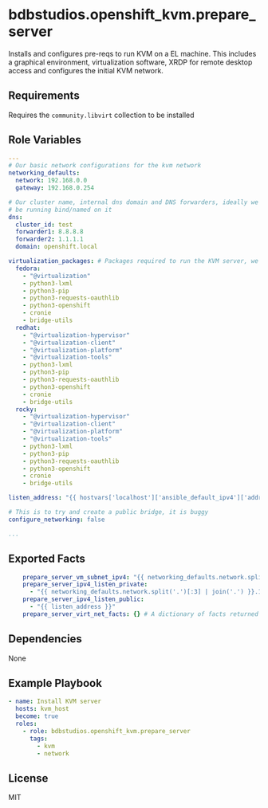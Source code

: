 bdbstudios.openshift_kvm.prepare_server
=========

Installs and configures pre-reqs to run KVM on a EL machine. This includes a graphical environment,
virtualization software, XRDP for remote desktop access and configures the initial KVM network.

Requirements
------------

Requires the `community.libvirt` collection to be installed

Role Variables
--------------

```yaml
---
# Our basic network configurations for the kvm network
networking_defaults:
  network: 192.168.0.0
  gateway: 192.168.0.254

# Our cluster name, internal dns domain and DNS forwarders, ideally we should use the host/kvm helper as forwarder one as we'll
# be running bind/named on it
dns:
  cluster_id: test
  forwarder1: 8.8.8.8
  forwarder2: 1.1.1.1
  domain: openshift.local

virtualization_packages: # Packages required to run the KVM server, we have Rocky and Debian declared here as they have been used for testing
  fedora:
    - "@virtualization"
    - python3-lxml
    - python3-pip
    - python3-requests-oauthlib
    - python3-openshift
    - cronie
    - bridge-utils
  redhat:
    - "@virtualization-hypervisor"
    - "@virtualization-client"
    - "@virtualization-platform"
    - "@virtualization-tools"
    - python3-lxml
    - python3-pip
    - python3-requests-oauthlib
    - python3-openshift
    - cronie
    - bridge-utils
  rocky:
    - "@virtualization-hypervisor"
    - "@virtualization-client"
    - "@virtualization-platform"
    - "@virtualization-tools"
    - python3-lxml
    - python3-pip
    - python3-requests-oauthlib
    - python3-openshift
    - cronie
    - bridge-utils

listen_address: "{{ hostvars['localhost']['ansible_default_ipv4']['address'] | default('') }}"

# This is to try and create a public bridge, it is buggy
configure_networking: false

...

```

Exported Facts
--------------

```yaml
    prepare_server_vm_subnet_ipv4: "{{ networking_defaults.network.split('.')[:3] | join('.') }}"
    prepare_server_ipv4_listen_private:
      - "{{ networking_defaults.network.split('.')[:3] | join('.') }}.1"
    prepare_server_ipv4_listen_public:
      - "{{ listen_address }}"
    prepare_server_virt_net_facts: {} # A dictionary of facts returned by community.libvirt.virt_net facts

```
Dependencies
------------

None

Example Playbook
----------------

```yaml
- name: Install KVM server
  hosts: kvm_host
  become: true
  roles:
    - role: bdbstudios.openshift_kvm.prepare_server
      tags:
        - kvm
        - network

```
License
-------

MIT
